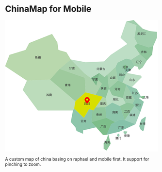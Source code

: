 # ChinaMap for Mobile

![ChinaMap](./ChinaMapPreview.png)

A custom map of china basing on raphael and mobile first. 
It support for pinching to zoom.